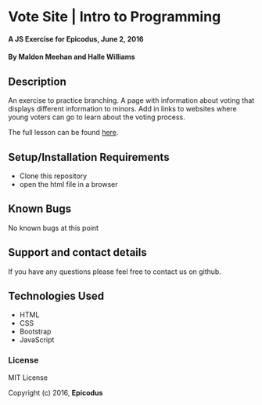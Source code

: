 # Vote Site | Intro to Programming

#### A JS Exercise for Epicodus, June 2, 2016

#### By **Maldon Meehan and Halle Williams**

## Description
An exercise to practice branching. A page with information about voting that displays different information to minors. Add in links to websites where young voters can go to learn about the voting process.

The full lesson can be found
<a href="https://www.learnhowtoprogram.com/intro-to-programming/javascript-and-jquery-c950c9ce-679c-4678-ab1f-11881b766e22/practice-branching">here</a>.


## Setup/Installation Requirements

* Clone this repository
* open the html file in a browser

## Known Bugs

No known bugs at this point

## Support and contact details

If you have any questions please feel free to contact us on github.

## Technologies Used

* HTML
* CSS
* Bootstrap
* JavaScript

### License

MIT License

Copyright (c) 2016, **Epicodus**
